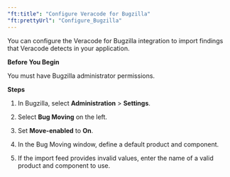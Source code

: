 ```yaml
---
"ft:title": "Configure Veracode for Bugzilla"
"ft:prettyUrl": "Configure_Bugzilla"
---
```

You can configure the Veracode for Bugzilla integration to import findings that Veracode detects in your application.

<p font-size="13pt"><b>Before You Begin</b></p>

You must have Bugzilla administrator permissions.

<p font-size="13pt"><b>Steps</b></p>

1.  In Bugzilla, select **Administration** \> **Settings**.

2.  Select **Bug Moving** on the left.

3.  Set **Move-enabled** to **On**.

4.  In the Bug Moving window, define a default product and component.

5.  If the import feed provides invalid values, enter the name of a valid product and component to use.
